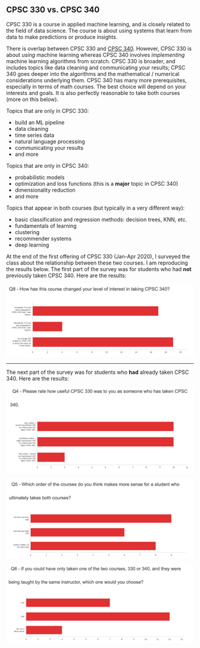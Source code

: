 ## CPSC 330 vs. CPSC 340

CPSC 330 is a course in applied machine learning, and is closely related to the field of data science. 
The course is about using systems that learn from data to make predictions or produce insights. 

There is overlap between CPSC 330 and [CPSC 340](https://www.students.cs.ubc.ca/~cs-340/). However, CPSC 330 is about _using_ machine learning whereas 
CPSC 340 involves _implementing_ machine learning algorithms from scratch. CPSC 330 is broader, 
and includes topics like data cleaning and communicating your results; CPSC 340 goes deeper into the
algorithms and the mathematical / numerical considerations underlying them. CPSC 340 has many more prerequisites, 
especially in terms of math courses. The best choice will depend on your interests and goals. 
It is also perfectly reasonable to take both courses (more on this below).

Topics that are only in CPSC 330:

- build an ML pipeline
- data cleaning
- time series data
- natural language processing
- communicating your results
- and more

Topics that are only in CPSC 340:

- probabilistic models
- optimization and loss functions (this is a **major** topic in CPSC 340)
- dimensionality reduction
- and more

Topics that appear in both courses (but typically in a very different way):

- basic classification and regression methods: decision trees, KNN, etc.
- fundamentals of learning
- clustering
- recommender systems
- deep learning

At the end of the first offering of CPSC 330 (Jan-Apr 2020), I surveyed the class about the relationship between these two courses. I am reproducing the results below. The first part of the survey was for students who had **not** previously taken CPSC 340. Here are the results:

![](img/level_of_interest.png)

------------------

The next part of the survey was for students who **had** already taken CPSC 340. Here are the results:

![](img/how_useful.png)

![](img/order_of_courses.png)

![](img/which_one.png)